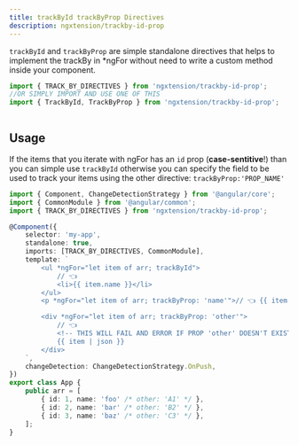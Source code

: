 ```yaml
---
title: trackById trackByProp Directives
description: ngxtension/trackby-id-prop
---
```


`trackById` and `trackByProp` are simple standalone directives that helps to implement the trackBy in \*ngFor without need to write a custom method inside your component.

```ts
import { TRACK_BY_DIRECTIVES } from 'ngxtension/trackby-id-prop';
//OR SIMPLY IMPORT AND USE ONE OF THIS
import { TrackById, TrackByProp } from 'ngxtension/trackby-id-prop';
```

```

```

## Usage

If the items that you iterate with ngFor has an `id` prop (**case-sentitive**!) than you can simple use `trackById` otherwise you can specify the field to be used to track your items using the other directive: `trackByProp:'PROP_NAME'`

```ts
import { Component, ChangeDetectionStrategy } from '@angular/core';
import { CommonModule } from '@angular/common';
import { TRACK_BY_DIRECTIVES } from 'ngxtension/trackby-id-prop';

@Component({
	selector: 'my-app',
	standalone: true,
	imports: [TRACK_BY_DIRECTIVES, CommonModule],
	template: `
		<ul *ngFor="let item of arr; trackById">
			// 👈
			<li>{{ item.name }}</li>
		</ul>
		<p *ngFor="let item of arr; trackByProp: 'name'">// 👈 {{ item.name }} @{{ item.id }}</p>

		<div *ngFor="let item of arr; trackByProp: 'other'">
			// 👈
			<!-- THIS WILL FAIL AND ERROR IF PROP 'other' DOESN'T EXIST IN arr ITEMS -->
			{{ item | json }}
		</div>
	`,
	changeDetection: ChangeDetectionStrategy.OnPush,
})
export class App {
	public arr = [
		{ id: 1, name: 'foo' /* other: 'A1' */ },
		{ id: 2, name: 'bar' /* other: 'B2' */ },
		{ id: 3, name: 'baz' /* other: 'C3' */ },
	];
}
```
